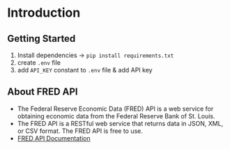# Introduction

## Getting Started

1. Install dependencies -> `pip install requirements.txt`
1. create `.env` file
1. add `API_KEY` constant to `.env` file & add API key

## About FRED API

- The Federal Reserve Economic Data (FRED) API is a web service for obtaining economic data from the Federal Reserve Bank of St. Louis.  
- The FRED API is a RESTful web service that returns data in JSON, XML, or CSV format. The FRED API is free to use.
- [FRED API Documentation](https://fred.stlouisfed.org/docs/api/fred/)
